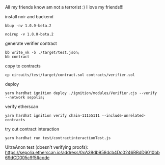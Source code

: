All my friends know am not a terrorist :) I love my friends!!!




<!-- 
```shell
nargo init --name test
``` -->
install noir and backend
```shell
bbup -nv 1.0.0-beta.2
```

```shell
noirup -v 1.0.0-beta.2
```


generate verifier contract
```shell
bb write_vk -b ./target/test.json;
bb contract

```

copy to contracts
```shell
cp circuits/test/target/contract.sol contracts/verifier.sol
```


deploy
```shell
yarn hardhat ignition deploy ./ignition/modules/Verifier.cjs --verify  --network sepolia;
```

verify etherscan
```shell
yarn hardhat ignition verify chain-11155111 --include-unrelated-contracts
```

try out contract interaction 
```shell
yarn hardhat run test/contractinteractionTest.js 
```


UltraAnon test (doesn't verifying proofs): https://sepolia.etherscan.io/address/0xA38db958dcb4Dc0246BBdD6010bb69dCD005c9f5#code